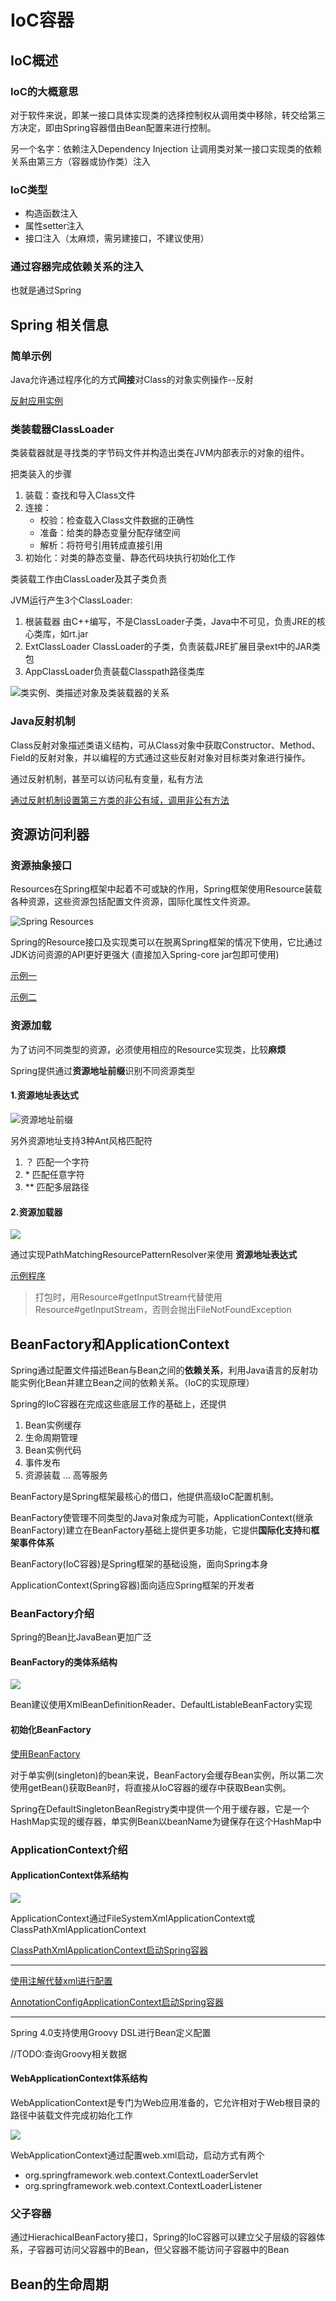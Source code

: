 # IoC容器 #

## IoC概述 ##

### IoC的大概意思 ###
对于软件来说，即某一接口具体实现类的选择控制权从调用类中移除，转交给第三方决定，即由Spring容器借由Bean配置来进行控制。

另一个名字：依赖注入Dependency Injection
让调用类对某一接口实现类的依赖关系由第三方（容器或协作类）注入

### IoC类型 ###

- 构造函数注入
- 属性setter注入
- 接口注入（太麻烦，需另建接口，不建议使用）

### 通过容器完成依赖关系的注入 ###

也就是通过Spring

## Spring 相关信息 ##

### 简单示例 ###

Java允许通过程序化的方式**间接**对Class的对象实例操作--反射

[反射应用实例](src/main/java/com/smart/reflect/ReflectTest.java)

### 类装载器ClassLoader ###

类装载器就是寻找类的字节码文件并构造出类在JVM内部表示的对象的组件。

把类装入的步骤

1. 装载：查找和导入Class文件
2. 连接：
	- 校验：检查载入Class文件数据的正确性
	- 准备：给类的静态变量分配存储空间
	- 解析：将符号引用转成直接引用
3. 初始化：对类的静态变量、静态代码块执行初始化工作

类装载工作由ClassLoader及其子类负责

JVM运行产生3个ClassLoader:

1. 根装载器 由C++编写，不是ClassLoader子类，Java中不可见，负责JRE的核心类库，如rt.jar
2. ExtClassLoader ClassLoader的子类，负责装载JRE扩展目录ext中的JAR类包
3. AppClassLoader负责装载Classpath路径类库

[](src/main/java/com/smart/reflect/ClassLoader.java)

![类实例、类描述对象及类装载器的关系](image/classloader.png)

### Java反射机制 ###

Class反射对象描述类语义结构，可从Class对象中获取Constructor、Method、Field的反射对象，并以编程的方式通过这些反射对象对目标类对象进行操作。

通过反射机制，甚至可以访问私有变量，私有方法

[通过反射机制设置第三方类的非公有域，调用非公有方法](src/main/java/com/smart/reflect/PrivateCarReflect.java)

## 资源访问利器 ##

### 资源抽象接口 ###

Resources在Spring框架中起着不可或缺的作用，Spring框架使用Resource装载各种资源，这些资源包括配置文件资源，国际化属性文件资源。

![Spring Resources](image/resource.png)

Spring的Resource接口及实现类可以在脱离Spring框架的情况下使用，它比通过JDK访问资源的API更好更强大 (直接加入Spring-core jar包即可使用)

[示例一](src/main/java/com/smart/resource/FileSourceExample.java)

[示例二](src/main/java/com/smart/resource/EncodedResourceExample.java)

### 资源加载 ###

为了访问不同类型的资源，必须使用相应的Resource实现类，比较**麻烦**

Spring提供通过**资源地址前缀**识别不同资源类型

#### 1.资源地址表达式 ####

![资源地址前缀](image/resource-prefix.png)

另外资源地址支持3种Ant风格匹配符

1. ？ 匹配一个字符
2. \* 匹配任意字符
3. \*\* 匹配多层路径

#### 2.资源加载器 ####

![](image/resource-loader.png)

通过实现PathMatchingResourcePatternResolver来使用 **资源地址表达式**

[示例程序](src/main/java/com/smart/resource/Resolver.java)

>打包时，用Resource#getInputStream代替使用Resource#getInputStream，否则会抛出FileNotFoundException

## BeanFactory和ApplicationContext ##

Spring通过配置文件描述Bean与Bean之间的**依赖关系**，利用Java语言的反射功能实例化Bean并建立Bean之间的依赖关系。（IoC的实现原理）

Spring的IoC容器在完成这些底层工作的基础上，还提供
1. Bean实例缓存
2. 生命周期管理
3. Bean实例代码
4. 事件发布
5. 资源装载
...
高等服务

BeanFactory是Spring框架最核心的借口，他提供高级IoC配置机制。

BeanFactory使管理不同类型的Java对象成为可能，ApplicationContext(继承BeanFactory)建立在BeanFactory基础上提供更多功能，它提供**国际化支持**和**框架事件体系**

BeanFactory(IoC容器)是Spring框架的基础设施，面向Spring本身

ApplicationContext(Spring容器)面向适应Spring框架的开发者

### BeanFactory介绍 ###

Spring的Bean比JavaBean更加广泛

#### BeanFactory的类体系结构 ####

![](image/beanfactory.png)

Bean建议使用XmlBeanDefinitionReader、DefaultListableBeanFactory实现

#### 初始化BeanFactory ####

[使用BeanFactory](src/main/java/com/smart/beanfactory/BeanFactoryTest.java)

对于单实例(singleton)的bean来说，BeanFactory会缓存Bean实例，所以第二次使用getBean()获取Bean时，将直接从IoC容器的缓存中获取Bean实例。

Spring在DefaultSingletonBeanRegistry类中提供一个用于缓存器，它是一个HashMap实现的缓存器，单实例Bean以beanName为键保存在这个HashMap中

### ApplicationContext介绍 ###

#### ApplicationContext体系结构 ####

![](image/applicationcontext.png)

ApplicationContext通过FileSystemXmlApplicationContext或ClassPathXmlApplicationContext

[ClassPathXmlApplicationContext启动Spring容器](src/main/java/com/smart/context/ApplicationContextTest.java)

---

[使用注解代替xml进行配置](src/main/java/com/smart/context/Beans.java)

[AnnotationConfigApplicationContext启动Spring容器](src/main/java/com/smart/context/AnnotationApplicationContext.java)

---

Spring 4.0支持使用Groovy DSL进行Bean定义配置

//TODO:查询Groovy相关数据

#### WebApplicationContext体系结构 ####

WebApplicationContext是专门为Web应用准备的，它允许相对于Web根目录的路径中装载文件完成初始化工作

![](image/webapplicationcontext.png)

WebApplicationContext通过配置web.xml启动，启动方式有两个

- org.springframework.web.context.ContextLoaderServlet
- org.springframework.web.context.ContextLoaderListener

### 父子容器 ###

通过HierachicalBeanFactory接口，Spring的IoC容器可以建立父子层级的容器体系，子容器可访问父容器中的Bean，但父容器不能访问子容器中的Bean

## Bean的生命周期 ##

